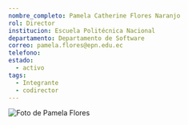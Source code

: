 ```yaml
---
nombre_completo: Pamela Catherine Flores Naranjo
rol: Director
institucion: Escuela Politécnica Nacional
departamento: Departamento de Software
correo: pamela.flores@epn.edu.ec
telefono:
estado:
  - activo
tags:
  - Integrante
  - codirector
---
```

![Foto de Pamela Flores](Pamela-Flores.png)